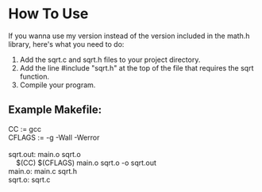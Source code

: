 # How To Use
If you wanna use my version instead of the version included in the math.h library, here's what you need to do:
1. Add the sqrt.c and sqrt.h files to your project directory.
2. Add the line #include "sqrt.h" at the top of the file that requires the sqrt function.
3. Compile your program.
## Example Makefile:
CC := gcc
<br>CFLAGS := -g -Wall -Werror
<br>
<br>sqrt.out: main.o sqrt.o
<br>&nbsp;&nbsp;&nbsp;&nbsp;$(CC) $(CFLAGS) main.o sqrt.o -o sqrt.out
<br>main.o: main.c sqrt.h
<br>sqrt.o: sqrt.c
